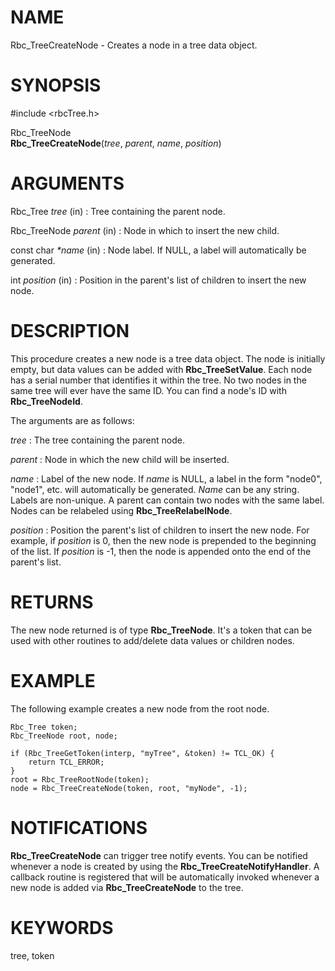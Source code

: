 

NAME
====

Rbc\_TreeCreateNode \- Creates a node in a tree data object\.

SYNOPSIS
========

#include \<rbcTree\.h\>  

Rbc\_TreeNode  
__Rbc\_TreeCreateNode__(*tree*, *parent*, *name*, *position*)  

ARGUMENTS
=========


Rbc\_Tree       *tree*     (in)
:   Tree containing the parent node\.

Rbc\_TreeNode   *parent*   (in)
:   Node in which to insert the new
    child\.  

const char     *\*name*    (in)
:   Node label\.  If NULL, a label will
    automatically be generated\.

int            *position* (in)
:   Position in the parent\'s list of
    children to insert the new node\.

DESCRIPTION
===========

This procedure creates a new node is a tree data object\.  The node is
initially empty, but data values can be added with __Rbc\_TreeSetValue__\.
Each node has a serial number that identifies it within the tree\.  No
two nodes in the same tree will ever have the same ID\.  You can find a
node\'s ID with __Rbc\_TreeNodeId__\.  

The arguments are as follows:  

*tree*
:   The tree containing the parent node\.

*parent*
:   Node in which the new child will be inserted\.

*name*
:   Label of the new node\.  If *name* is NULL, a label in the form
    "node0", "node1", etc\. will automatically be generated\.  *Name*
    can be any string\.  Labels are non\-unique\.  A parent can
    contain two nodes with the same label\. Nodes can be relabeled
    using __Rbc\_TreeRelabelNode__\.  

*position*
:   Position the parent\'s list of children to insert the new
    node\.  For example, if *position* is 0, then the new node is
    prepended to the beginning of the list\.  If *position* is \-1,
    then the node is appended onto the end of the parent\'s list\.

RETURNS
=======

The new node returned is of type __Rbc\_TreeNode__\.  It\'s a token that can
be used with other routines to add/delete data values or children
nodes\.  

EXAMPLE
=======

The following example creates a new node from the root node\.

~~~~~
Rbc_Tree token;
Rbc_TreeNode root, node;

if (Rbc_TreeGetToken(interp, "myTree", &token) != TCL_OK) {
    return TCL_ERROR;
}
root = Rbc_TreeRootNode(token);
node = Rbc_TreeCreateNode(token, root, "myNode", -1);
~~~~~

NOTIFICATIONS
=============

__Rbc\_TreeCreateNode__ can trigger tree notify events\.  You can be notified
whenever a node is created by using the __Rbc\_TreeCreateNotifyHandler__\.  A
callback routine is registered that will be automatically invoked
whenever a new node is added via __Rbc\_TreeCreateNode__ to the tree\.

KEYWORDS
========

tree, token  


